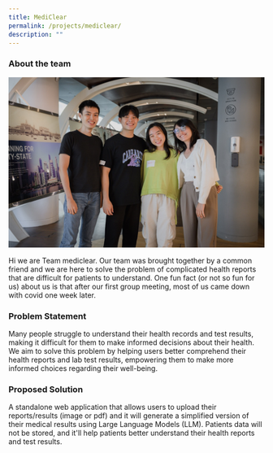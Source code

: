 ```yaml
---
title: MediClear
permalink: /projects/mediclear/
description: ""
---
```

### About the team

![](/images/mediclear%20large.jpeg)

Hi we are Team mediclear. Our team was brought together by a common friend and we are here to solve the problem of complicated health reports that are difficult for patients to understand. One fun fact (or not so fun for us) about us is that after our first group meeting, most of us came down with covid one week later.

### Problem Statement

Many people struggle to understand their health records and test results, making it difficult for them to make informed decisions about their health. We aim to solve this problem by helping users better comprehend their health reports and lab test results, empowering them to make more informed choices regarding their well-being.

### Proposed Solution

A standalone web application that allows users to upload their reports/results (image or pdf) and it will generate a simplified version of their medical results using Large Language Models (LLM). Patients data will not be stored, and it'll help patients better understand their health reports and test results.